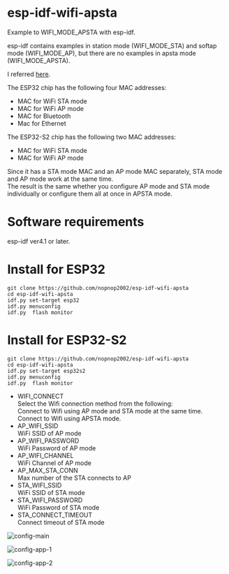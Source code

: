 # esp-idf-wifi-apsta
Example to WIFI_MODE_APSTA with esp-idf.

esp-idf contains examples in station mode (WIFI_MODE_STA) and softap mode (WIFI_MODE_AP), but there are no examples in apsta mode (WIFI_MODE_APSTA).

I referred [here](https://esp32.com/viewtopic.php?t=10619).

The ESP32 chip has the following four MAC addresses:   
- MAC for WiFi STA mode
- MAC for WiFi AP mode
- MAC for Bluetooth
- Mac for Ethernet

The ESP32-S2 chip has the following two MAC addresses:   
- MAC for WiFi STA mode
- MAC for WiFi AP mode

Since it has a STA mode MAC and an AP mode MAC separately, STA mode and AP mode work at the same time.   
The result is the same whether you configure AP mode and STA mode individually or configure them all at once in APSTA mode.   

# Software requirements
esp-idf ver4.1 or later.   


# Install for ESP32
```
git clone https://github.com/nopnop2002/esp-idf-wifi-apsta
cd esp-idf-wifi-apsta
idf.py set-target esp32
idf.py menuconfig
idf.py  flash monitor
```

# Install for ESP32-S2
```
git clone https://github.com/nopnop2002/esp-idf-wifi-apsta
cd esp-idf-wifi-apsta
idf.py set-target esp32s2
idf.py menuconfig
idf.py  flash monitor
```

- WIFI_CONNECT   
 Select the Wifi connection method from the following:   
 Connect to Wifi using AP mode and STA mode at the same time.   
 Connect to Wifi using APSTA mode.   
- AP_WIFI_SSID   
 WiFi SSID of AP mode   
- AP_WIFI_PASSWORD   
 WiFi Password of AP mode   
- AP_WIFI_CHANNEL   
 WiFi Channel of AP mode   
- AP_MAX_STA_CONN   
 Max number of the STA connects to AP   
- STA_WIFI_SSID   
 WiFi SSID of STA mode   
- STA_WIFI_PASSWORD   
 WiFi Password of STA mode   
- STA_CONNECT_TIMEOUT   
 Connect timeout of STA mode   

![config-main](https://user-images.githubusercontent.com/6020549/101855573-0090d100-3ba7-11eb-923f-b48a4c937085.jpg)

![config-app-1](https://user-images.githubusercontent.com/6020549/101855693-32a23300-3ba7-11eb-9f99-cbb41338827b.jpg)

![config-app-2](https://user-images.githubusercontent.com/6020549/101855700-35048d00-3ba7-11eb-9c18-d47be105632b.jpg)

